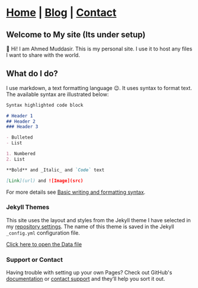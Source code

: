 # [Home](https://viaahmed.github.io) | [Blog](https://viaahmed.github.io/blog.html) | [Contact](https://viaahmed.github.io)

## Welcome to My site (Its under setup)

👋 Hi!
I am Ahmed Muddasir.
This is my personal site. I use it to host any files I want to share with the world. 

## What do I do?
I use markdown, a text formatting language 😉. It uses syntax to format text. The available syntax are illustrated below:

```markdown
Syntax highlighted code block

# Header 1
## Header 2
### Header 3

- Bulleted
- List

1. Numbered
2. List

**Bold** and _Italic_ and `Code` text

[Link](url) and ![Image](src)
```

For more details see [Basic writing and formatting syntax](https://docs.github.com/en/github/writing-on-github/getting-started-with-writing-and-formatting-on-github/basic-writing-and-formatting-syntax).

### Jekyll Themes

This site uses the layout and styles from the Jekyll theme I have selected in my [repository settings](https://github.com/viaahmed/viaahmed.github.io/settings/pages). The name of this theme is saved in the Jekyll `_config.yml` configuration file.

[Click here to open the Data file](https://docs.google.com/spreadsheets/d/1vhnYmZqUm13jyKrW3mx6O2RlUMeT37wQ8kxJc18T8qk/edit?usp=sharing)

### Support or Contact

Having trouble with setting up your own Pages? Check out GitHub's [documentation](https://docs.github.com/categories/github-pages-basics/) or [contact support](https://support.github.com/contact) and they’ll help you sort it out.
